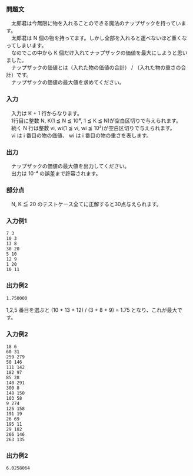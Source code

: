 ### 問題文  
　太郎君は今無限に物を入れることのできる魔法のナップザックを持っています。  
　太郎君は N 個の物を持ってます。しかし全部を入れると運べないほど重くなってしまいます。  
　なのでこの中から K 個だけ入れてナップザックの価値を最大にしようと思いました。  
　ナップザックの価値とは（入れた物の価値の合計） / （入れた物の重さの合計）です。  
　ナップザックの価値の最大値を求めてください。  

### 入力  
　入力は K + 1 行からなります。  
　1行目に整数 N, K(1 ≦ N ≦ 10⁴, 1 ≦ K ≦ N)が空白区切りで与えられます。  
　続く N 行は整数 vi, wi(1 ≦ vi, wi ≦ 10³)が空白区切りで与えられます。  
　vi は i 番目の物の価値、 wi は i 番目の物の重さを表します。  

### 出力  
　ナップザックの価値の最大値を出力してください。  
　出力は 10⁻⁴ の誤差まで許容されます。

### 部分点  
　N, K ≦ 20 のテストケース全てに正解すると30点与えられます。

### 入力例1  
~~~
7 3
10 3
13 8  
30 20
5 10
12 9
1 20
10 11
~~~

### 出力例2  
~~~
1.750000
~~~

1,2,5 番目を選ぶと (10 + 13 + 12) / (3 + 8 + 9) = 1.75 となり、これが最大です。  

### 入力例2  
~~~
18 6
60 31
259 279
50 146
111 142
182 97
85 28
140 291
300 8
148 150
103 58
9 274
126 158
191 19
26 69
195 11
29 182
266 146
263 135
~~~

### 出力例2  
~~~
6.0258064
~~~
